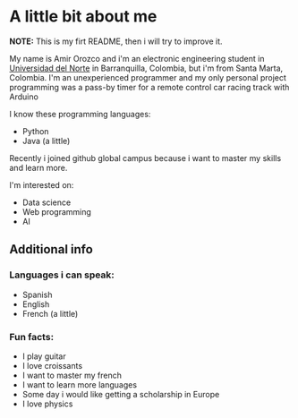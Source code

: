 # A little bit about me

**NOTE:** This is my firt README, then i will try to improve it.

My name is Amir Orozco and i'm an electronic engineering student in [Universidad del Norte](https://www.uninorte.edu.co/) in Barranquilla, Colombia, but i'm from Santa Marta, Colombia. I'm an unexperienced programmer and my only personal project programming was a pass-by timer for a remote control car racing track with Arduino

I know these programming languages:
- Python
- Java (a little)

Recently i joined github global campus because i want to master my skills and learn more.

I'm interested on:
- Data science
- Web programming
- AI


## Additional info

### Languages i can speak:
- Spanish
- English
- French (a little)

### Fun facts:
- I play guitar
- I love croissants
- I want to master my french
- I want to learn more languages
- Some day i would like getting a scholarship in Europe
- I love physics
